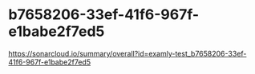 # b7658206-33ef-41f6-967f-e1babe2f7ed5
https://sonarcloud.io/summary/overall?id=examly-test_b7658206-33ef-41f6-967f-e1babe2f7ed5
